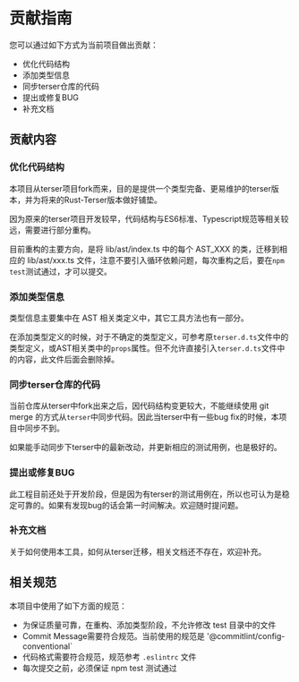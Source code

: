 # 贡献指南

您可以通过如下方式为当前项目做出贡献：

- 优化代码结构
- 添加类型信息
- 同步terser仓库的代码
- 提出或修复BUG
- 补充文档

## 贡献内容

### 优化代码结构

本项目从terser项目fork而来，目的是提供一个类型完备、更易维护的terser版本，并为将来的Rust-Terser版本做好铺垫。

因为原来的terser项目开发较早，代码结构与ES6标准、Typescript规范等相关较远，需要进行部分重构。

目前重构的主要方向，是将 lib/ast/index.ts 中的每个 AST_XXX 的类，迁移到相应的 lib/ast/xxx.ts 文件，注意不要引入循环依赖问题，每次重构之后，要在`npm test`测试通过，才可以提交。

### 添加类型信息

类型信息主要集中在 AST 相关类定义中，其它工具方法也有一部分。

在添加类型定义的时候，对于不确定的类型定义，可参考原`terser.d.ts`文件中的类型定义，或AST相关类中的`props`属性。但不允许直接引入`terser.d.ts`文件中的内容，此文件后面会删除掉。

### 同步terser仓库的代码

当前仓库从terser中fork出来之后，因代码结构变更较大，不能继续使用 git merge 的方式从`terser`中同步代码。因此当terser中有一些bug fix的时候，本项目中同步不到。

如果能手动同步下terser中的最新改动，并更新相应的测试用例，也是极好的。

### 提出或修复BUG

此工程目前还处于开发阶段，但是因为有terser的测试用例在，所以也可认为是稳定可靠的。如果有发现bug的话会第一时间解决。欢迎随时提问题。

### 补充文档

关于如何使用本工具，如何从terser迁移，相关文档还不存在，欢迎补充。

## 相关规范

本项目中使用了如下方面的规范：

- 为保证质量可靠，在重构、添加类型阶段，不允许修改 test 目录中的文件
- Commit Message需要符合规范。当前使用的规范是 '@commitlint/config-conventional`
- 代码格式需要符合规范，规范参考 `.eslintrc` 文件
- 每次提交之前，必须保证 npm test 测试通过
